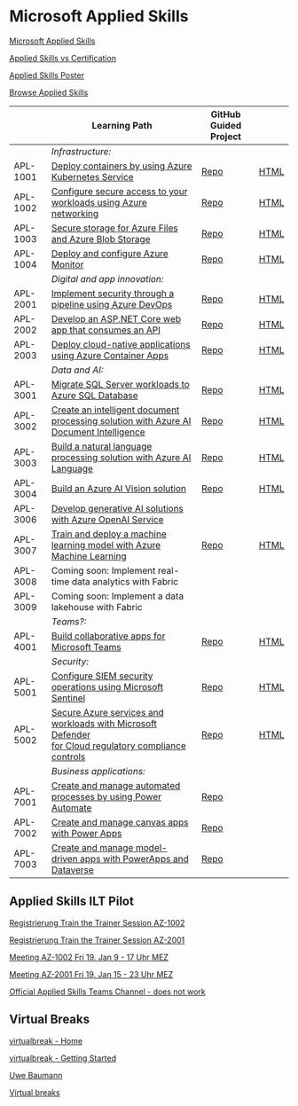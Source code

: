 # Microsoft Applied Skills

[Microsoft Applied Skills](https://learn.microsoft.com/en-us/credentials/)

[Applied Skills vs Certification](https://aka.ms/ChooseYourMicrosoftCredential)

[Applied Skills Poster](https://query.prod.cms.rt.microsoft.com/cms/api/am/binary/RW1c0zC)

[Browse Applied Skills](https://learn.microsoft.com/en-us/credentials/browse/?credential_types=applied%20skills)


|          | Learning Path | GitHub  Guided Project ||
| -------- | ------------- | ------ | -------------- |
|          |*Infrastructure:*  |||
| APL-1001 | [Deploy containers by using Azure Kubernetes Service][1001 LP]                                                  | [Repo][1001 Repo] | [HTML][1001 HTML] |
| APL-1002 | [Configure secure access to your workloads using Azure networking][1002 LP]                                     | [Repo][1002 Repo] | [HTML][1002 HTML] |
| APL-1003 | [Secure storage for Azure Files and Azure Blob Storage][1003 LP]                                                | [Repo][1003 Repo] | [HTML][1003 HTML] |
| APL-1004 | [Deploy and configure Azure Monitor][1004 LP]                                                                   | [Repo][1004 Repo] | [HTML][1004 HTML] |
|          | *Digital and app innovation:* |||              
| APL-2001 | [Implement security through a pipeline using Azure DevOps][2001 LP]                                             | [Repo][2001 Repo] | [HTML][2001 HTML] |
| APL-2002 | [Develop an ASP.NET Core web app that consumes an API][2002 LP]                                                 | [Repo][2002 Repo] | [HTML][2002 HTML] |
| APL-2003 | [Deploy cloud-native applications using Azure Container Apps][2003 LP]                                          | [Repo][2003 Repo] | [HTML][2003 HTML] |
|          | *Data and AI:* |||              
| APL-3001 | [Migrate SQL Server workloads to Azure SQL Database][3001 LP]                                                   | [Repo][3001 Repo] | [HTML][3001 HTML] |
| APL-3002 | [Create an intelligent document processing solution with Azure AI Document Intelligence][3002 LP]               | [Repo][3002 Repo] | [HTML][3002 HTML] |
| APL-3003 | [Build a natural language processing solution with Azure AI Language][3003 LP]                                  | [Repo][3003 Repo] | [HTML][3003 HTML] |
| APL-3004 | [Build an Azure AI Vision solution][3004 LP]                                                                    | [Repo][3004 Repo] | [HTML][3004 HTML] |
| APL-3006 | [Develop generative AI solutions with Azure OpenAI Service][3006 LP]                                            |  |  |
| APL-3007 | [Train and deploy a machine learning model with Azure Machine Learning][3007 LP]                                | [Repo][3007 Repo] | [HTML][3007 HTML] |
| APL-3008 | Coming soon: Implement real-time data analytics with Fabric                                                     |  |  |
| APL-3009 | Coming soon: Implement a data lakehouse with Fabric                                                             |  |  |
|          | *Teams?:*  |||
| APL-4001 | [Build collaborative apps for Microsoft Teams][4001 LP]                                                         | [Repo][4001 Repo] | [HTML][4001 HTML] |
|          | *Security:* |||
| APL-5001 | [Configure SIEM security operations using Microsoft Sentinel][5001 LP]                                          | [Repo][5001 Repo] | [HTML][5001 HTML] |
| APL-5002 | [Secure Azure services and workloads with Microsoft Defender <br> for Cloud regulatory compliance controls][5002 LP] | [Repo][5002 Repo] | [HTML][5002 HTML] |
|          | *Business applications:* |||
| APL-7001 | [Create and manage automated processes by using Power Automate][7001 LP]                                        | [Repo][7001 Repo] |  |
| APL-7002 | [Create and manage canvas apps with Power Apps][7002 LP]                                                        | [Repo][7002 Repo] |  |
| APL-7003 | [Create and manage model-driven apps with PowerApps and Dataverse][7003 LP]                                     | [Repo][7003 Repo] |  |



[1001 LP]:   https://learn.microsoft.com/en-us/credentials/applied-skills/deploy-containers-by-using-azure-kubernetes-service/
[1001 Repo]: https://github.com/MicrosoftLearning/deploy-and-manage-containers-with-azure-kubernetes-service
[1001 HTML]: https://microsoftlearning.github.io/deploy-and-manage-containers-with-azure-kubernetes-service/Instructions/Labs/Exercise_01_provision_registry_azu[re_kubernetes_service.html

[1002 LP]:   https://learn.microsoft.com/en-us/credentials/applied-skills/configure-secure-workloads-use-azure-virtual-networking/
[1002 Repo]: https://github.com/MicrosoftLearning/Configure-secure-access-to-workloads-with-Azure-virtual-networking-services
[1002 HTML]: https://microsoftlearning.github.io/Configure-secure-access-to-workloads-with-Azure-virtual-networking-services/

[1003 LP]:   https://learn.microsoft.com/en-us/credentials/applied-skills/secure-storage-azure-files-azure-blob-storage/
[1003 Repo]: https://github.com/MicrosoftLearning/Secure-storage-for-Azure-Files-and-Azure-Blob-Storage
[1003 HTML]: https://microsoftlearning.github.io/Secure-storage-for-Azure-Files-and-Azure-Blob-Storage/

[1004 LP]:   https://learn.microsoft.com/en-us/credentials/applied-skills/deploy-and-configure-azure-monitor/
[1004 Repo]: https://github.com/MicrosoftLearning/APL-1004-deploy-configure-azure-monitor
[1004 HTML]: https://microsoftlearning.github.io/APL-1004-deploy-configure-azure-monitor/

[2001 LP]:   https://learn.microsoft.com/en-us/credentials/applied-skills/implement-security-through-pipeline-using-devops/
[2001 Repo]: https://github.com/MicrosoftLearning/implement-security-through-pipeline-using-devops
[2001 HTML]: https://microsoftlearning.github.io/implement-security-through-pipeline-using-devops/

[2002 LP]:   https://learn.microsoft.com/en-us/credentials/applied-skills/develop-an-aspnet-core-web-app-that-consumes-an-api/
[2002 Repo]: https://github.com/MicrosoftLearning/APL-2002-develop-aspnet-core-consumes-api
[2002 HTML]: https://microsoftlearning.github.io/APL-2002-develop-aspnet-core-consumes-api/

[2003 LP]:   https://learn.microsoft.com/en-us/credentials/applied-skills/deploy-cloud-native-apps-using-azure-container-apps/
[2003 Repo]: https://github.com/MicrosoftLearning/az-2003-deploy-cloud-native-applications-using-azure-container-apps
[2003 HTML]: https://microsoftlearning.github.io/az-2003-deploy-cloud-native-applications-using-azure-container-apps/

[3001 LP]:   https://learn.microsoft.com/en-us/credentials/applied-skills/migrate-sql-workloads-azure-sql-database/
[3001 Repo]: https://github.com/MicrosoftLearning/mslearn-sql-migration
[3001 HTML]: https://microsoftlearning.github.io/mslearn-sql-migration/

[3002 LP]:   https://learn.microsoft.com/en-us/credentials/applied-skills/create-intelligent-document-solution-azure-ai/
[3002 Repo]: https://github.com/MicrosoftLearning/mslearn-ai-document-intelligence
[3002 HTML]: https://microsoftlearning.github.io/mslearn-ai-document-intelligence

[3003 LP]:   https://learn.microsoft.com/en-us/credentials/applied-skills/build-natural-language-solution-azure-ai/
[3003 Repo]: https://github.com/MicrosoftLearning/mslearn-ai-language
[3003 HTML]: https://microsoftlearning.github.io/mslearn-ai-language

[3004 LP]:   https://learn.microsoft.com/en-us/credentials/applied-skills/build-azure-ai-vision-solution/
[3004 Repo]: https://github.com/MicrosoftLearning/mslearn-ai-vision
[3004 HTML]: https://microsoftlearning.github.io/mslearn-ai-vision/

[3006 LP]:   https://learn.microsoft.com/en-us/credentials/applied-skills/develop-generative-ai-solutions-with-azure-openai-service/
[3006 Repo]: https://github.com/MicrosoftLearning/mslearn-ai-fundamentals
[3006 HTML]: https://microsoftlearning.github.io/mslearn-ai-fundamentals/Instructions/Labs/14-azure-openai-content-filters.html

[3007 LP]:   https://learn.microsoft.com/en-us/credentials/applied-skills/train-and-deploy-a-machine-learning-model-with-azure-machine-learning/
[3007 Repo]: https://github.com/MicrosoftLearning/mslearn-azure-ml
[3007 HTML]: https://microsoftlearning.github.io/mslearn-azure-ml/Instructions/11-Deploy-online-endpoint.html

[4001 LP]:   https://learn.microsoft.com/en-us/credentials/applied-skills/build-collaborative-apps-microsoft-teams/
[4001 Repo]: https://github.com/MicrosoftLearning/MS-4001-Build-collaborative-apps-for-Microsoft-Teams
[4001 HTML]: https://microsoftlearning.github.io/MS-4001-Build-collaborative-apps-for-Microsoft-Teams/

[7001 LP]:   https://learn.microsoft.com/en-us/credentials/applied-skills/create-and-manage-automated-processes-with-power-automate/
[7001 Repo]: https://github.com/MicrosoftLearning/PL-7001-Create-and-Manage-Automated-Processes-by-using-Power-Automate
[7001 HTML]: ./

[7002 LP]:   https://learn.microsoft.com/en-us/credentials/applied-skills/create-manage-canvas-apps-power-apps/
[7002 Repo]: https://github.com/MicrosoftLearning/PL-7002-Create-and-manage-canvas-apps-with-Power-Apps
[7002 HTML]: ./

[5001 LP]:   https://learn.microsoft.com/en-us/credentials/applied-skills/configure-siem-security-operations-using-microsoft-sentinel/
[5001 Repo]: https://github.com/MicrosoftLearning/APL-5001-configure-siem-security-operations-using-microsoft-sentinel
[5001 HTML]: https://microsoftlearning.github.io/APL-5001-configure-siem-security-operations-using-microsoft-sentinel/

[5002 LP]:   https://learn.microsoft.com/en-us/credentials/applied-skills/secure-azure-services-and-workloads-with-microsoft-defender-for-cloud-regulatory-compliance-controls/
[5002 Repo]: https://github.com/MicrosoftLearning/Secure-Azure-with-Microsoft-Defender-Cloud-Compliance-Controls
[5002 HTML]: https://microsoftlearning.github.io/Secure-Azure-with-Microsoft-Defender-Cloud-Compliance-Controls/

[7003 LP]:   https://learn.microsoft.com/en-us/credentials/applied-skills/create-and-manage-model-driven-apps-with-power-apps-and-dataverse/   
[7003 Repo]: https://github.com/MicrosoftLearning/PL-7003-Create-and-manage-model-driven-apps-with-Power-Apps-and-Dataverse
[7003 HTML]: ./



## Applied Skills ILT Pilot

[Registrierung Train the Trainer Session AZ-1002](https://msit.events.teams.microsoft.com/event/420fa4fa-21ce-4df7-b950-25558d72deb3@72f988bf-86f1-41af-91ab-2d7cd011db47)

[Registrierung Train the Trainer Session AZ-2001](https://msit.events.teams.microsoft.com/event/f1e21478-a79f-40f6-88b6-303f56ba05b7@72f988bf-86f1-41af-91ab-2d7cd011db47)

[Meeting AZ-1002 Fri 19. Jan 9 - 17 Uhr MEZ](https://teams.microsoft.com/l/meetup-join/19%3ameeting_ODIyMGE5NDYtNzA3ZC00ZmNiLWI1MWItNzU4OWE4ZmQ1M2Yz%40thread.v2/0?context=%7b%22Tid%22%3a%2272f988bf-86f1-41af-91ab-2d7cd011db47%22%2c%22Oid%22%3a%22e52d9d80-dc89-49e0-94b3-edb567e32461%22%2c%22prid%22%3a%22ff1e210e-50b3-40f3-8ca4-6eb36e1b83c1%22%2c%22isPublic%22%3atrue%7d)

[Meeting AZ-2001 Fri 19. Jan 15 - 23 Uhr MEZ](https://teams.microsoft.com/l/meetup-join/19%3ameeting_MTI1OGIxMTYtMjAxZC00MjdkLWE4NDctZGUxOTZjMGIwOGIz%40thread.v2/0?context=%7b%22Tid%22%3a%2272f988bf-86f1-41af-91ab-2d7cd011db47%22%2c%22Oid%22%3a%22e52d9d80-dc89-49e0-94b3-edb567e32461%22%2c%22prid%22%3a%228c478e14-d18e-4dd9-98d9-11c892f8f00a%22%2c%22isPublic%22%3atrue%7d)

[Official Applied Skills Teams Channel - does not work](https://teams.microsoft.com/l/team/19%3ASl25aTKWeQYmJonnpRL6DHEniHz7Zv39oUaWI5erDds1%40thread.tacv2/conversations?groupId=27d26cb2-04b8-412a-83ac-c5ed292f46cc&tenantId=72f988bf-86f1-41af-91ab-2d7cd011db47)



## Virtual Breaks

[virtualbreak - Home](https://virtualbreak.org/)

[virtualbreak - Getting Started](https://virtualbreak.org/Articles/Help/GettingStarted)

[Uwe Baumann](https://github.com/uwbauman)

[Virtual breaks](https://www.virtualbreaks.net/)